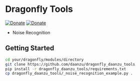 # Dragonfly Tools

[![Donate](https://img.shields.io/badge/donate-PayPal-green.svg)](https://paypal.me/daanzu)
[![Donate](https://img.shields.io/badge/donate-Patreon-orange.svg)](https://www.patreon.com/daanzu)

* Noise Recognition

## Getting Started

```bash
cd your/dragonfly/modules/directory
git clone https://github.com/daanzu/dragonfly_daanzu_tools
pip install -r dragonfly_daanzu_tools/requirements.txt
cp dragonfly_daanzu_tools/_noise_recognition_example.py .
```
